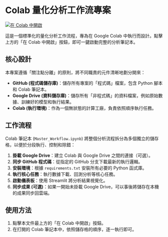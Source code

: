 # Colab 量化分析工作流專案

[![在 Colab 中開啟](https://colab.research.google.com/assets/colab-badge.svg)](https://colab.research.google.com/github/hsp1234-web/qlib/main/colab-quant-workflow/Master_Workflow.ipynb)

這是一個標準化的量化分析工作流程，專為在 Google Colab 中執行而設計。點擊上方的「在 Colab 中開啟」按鈕，即可一鍵啟動完整的分析筆記本。

## 核心設計

本專案遵循「關注點分離」的原則，將不同職責的元件清晰地劃分開來：

- **GitHub (程式碼儲存庫)**：儲存所有專案的「程式碼」檔案，包含 Python 腳本和 Colab 筆記本。
- **Google Drive (資料儲存庫)**：儲存所有「非程式碼」的資料檔案，例如原始數據、訓練好的模型和執行結果。
- **Colab (執行環境)**：作為一個無狀態的計算工廠，負責依照順序執行任務。

## 工作流程

Colab 筆記本 (`Master_Workflow.ipynb`) 將整個分析流程拆分為多個獨立的儲存格，以便於分段執行、控制和除錯：

1.  **掛載 Google Drive**：建立 Colab 與 Google Drive 之間的連接（可選）。
2.  **同步 GitHub 程式碼**：從指定的 GitHub 分支下載最新的執行邏輯。
3.  **安裝環境**：根據 `requirements.txt` 安裝所有必要的 Python 函式庫。
4.  **執行核心任務**：執行數據下載、回測分析等核心任務。
5.  **啟動儀表板**：使用 Streamlit 將分析結果視覺化。
6.  **同步成果 (可選)**：如果一開始未掛載 Google Drive，可以事後將儲存在本機的成果同步回雲端。

## 使用方法

1.  點擊本文件最上方的「在 Colab 中開啟」按鈕。
2.  在打開的 Colab 筆記本中，依照儲存格的順序，逐一執行即可。
